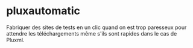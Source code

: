 # pluxautomatic
Fabriquer des sites de tests en un clic quand on est trop paresseux pour attendre les téléchargements même s'ils sont rapides dans le cas de Pluxml.
